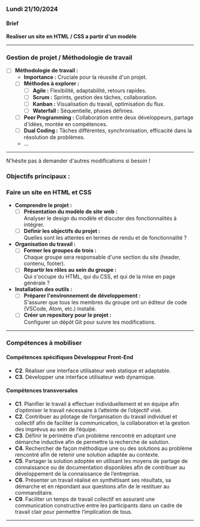 ### Lundi 21/10/2024


#### Brief

**Realiser un site en HTML / CSS a partir d'un modèle**

---

### Gestion de projet / Méthodologie de travail

- [ ] **Méthodologie de travail :**
  - **Importance :** Cruciale pour la réussite d'un projet.
  - [ ] **Méthodes à explorer :**
    - [ ] **Agile :** Flexibilité, adaptabilité, retours rapides.
    - [ ] **Scrum :** Sprints, gestion des tâches, collaboration.
    - [ ] **Kanban :** Visualisation du travail, optimisation du flux.
    - [ ] **Waterfall :** Séquentielle, phases définies.

  - [ ] **Peer Programming :** Collaboration entre deux développeurs, partage d'idées, montée en compétences.
  - [ ] **Dual Coding :** Tâches différentes, synchronisation, efficacité dans la résolution de problèmes.
  - ... 

---

N'hésite pas à demander d'autres modifications si besoin !
### Objectifs principaux :

### Faire un site en HTML et CSS
- **Comprendre le projet :**  
  - [ ] **Présentation du modèle de site web :**  
    Analyser le design du modèle et discuter des fonctionnalités à intégrer.
  - [ ] **Définir les objectifs du projet :**  
    Quelles sont les attentes en termes de rendu et de fonctionnalité ?

- **Organisation du travail :**  
  - [ ] **Former les groupes de trois :**  
    Chaque groupe sera responsable d'une section du site (header, contenu, footer).
  - [ ] **Répartir les rôles au sein du groupe :**  
    Qui s'occupe du HTML, qui du CSS, et qui de la mise en page générale ?

- **Installation des outils :**  
  - [ ] **Préparer l'environnement de développement :**  
    S'assurer que tous les membres du groupe ont un éditeur de code (VSCode, Atom, etc.) installé.
  - [ ] **Créer un repository pour le projet :**  
    Configurer un dépôt Git pour suivre les modifications.

---

### Compétences à mobiliser

#### Compétences spécifiques Développeur Front-End
- **C2**. Réaliser une interface utilisateur web statique et adaptable.
- **C3**. Développer une interface utilisateur web dynamique.

#### Compétences transversales
- **C1**. Planifier le travail à effectuer individuellement et en équipe afin d’optimiser le travail nécessaire à l’atteinte de l’objectif visé.
- **C2**. Contribuer au pilotage de l’organisation du travail individuel et collectif afin de faciliter la communication, la collaboration et la gestion des imprévus au sein de l’équipe.
- **C3**. Définir le périmètre d’un problème rencontré en adoptant une démarche inductive afin de permettre la recherche de solution.
- **C4**. Rechercher de façon méthodique une ou des solutions au problème rencontré afin de retenir une solution adaptée au contexte.
- **C5**. Partager la solution adoptée en utilisant les moyens de partage de connaissance ou de documentation disponibles afin de contribuer au développement de la connaissance de l’entreprise.
- **C6**. Présenter un travail réalisé en synthétisant ses résultats, sa démarche et en répondant aux questions afin de le restituer au commanditaire.
- **C9**. Faciliter un temps de travail collectif en assurant une communication constructive entre les participants dans un cadre de travail clair pour permettre l’implication de tous.

---

